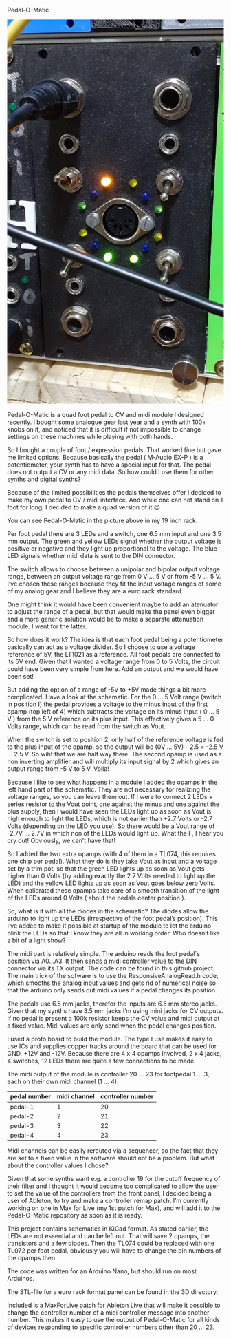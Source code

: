 Pedal-O-Matic

![Pedal-O-Matic Euro Rack style](3D/Pedal-O-Matic_v0.1.jpg)

Pedal-O-Matic is a quad foot pedal to CV and midi module I designed recently. I bought some analogue gear last year and a synth with 100+ knobs on it, and noticed that it is difficult if not impossible to change settings on these machines while playing with both hands.

So I bought a couple of foot / expression pedals. That worked fine but gave me limited options. Because basically the pedal ( M-Audio EX-P ) is a potentiometer, your synth has to have a special input for that. The pedal does not output a CV or any midi data. So how could I use them for other synths and digital synths?

Because of the limited possibilities the pedals themselves offer I decided to make my own pedal to CV / midi interface. And while one can not stand on 1 foot for long, I decided to make a quad version of it :wink:

You can see Pedal-O-Matic in the picture above in my 19 inch rack.

Per foot pedal there are 3 LEDs and a switch, one 6.5 mm input and one 3.5 mm output. The green and yellow LEDs signal whether the output voltage is positive or negative and they light up proportional to the voltage. The blue LED signals whether midi data is sent to the DIN connector.

The switch allows to choose between a unipolar and bipolar output voltage range, between an output voltage range from 0 V … 5 V or from -5 V … 5 V. I’ve chosen these ranges because they fit the input voltage ranges of some of my analog gear and I believe they are a euro rack standard.

One might think it would have been convenient maybe to add an atenuator to adjust the range of a pedal, but that would make the panel even bigger and a more generic solution would be to make a separate attenuation module. I went for the latter.

So how does it work?
The idea is that each foot pedal being a potentiometer basically can act as a voltage divider. So I choose to use a voltage reference of 5V, the LT1021 as a reference. All foot pedals are connected to its 5V end. Given that I wanted a voltage range from 0 to 5 Volts, the circuit could have been very simple from here. Add an output and we would have been set!

But adding the option of a range of -5V to +5V made things a bit more complicated. Have a look at the schematic. For the 0 … 5 Volt range (switch in position I) the pedal provides a voltage to the minus input of the first opamp (top left of 4) which subtracts the voltage on its minus input ( 0 … 5 V ) from the 5 V reference on its plus input. This effectively gives a 5 … 0 Volts range, which can be read from the switch as Vout.

When the switch is set to position 2, only half of the reference voltage is fed to the plus input of the opamp, so the output will be (0V … 5V) - 2.5 = -2.5 V … 2.5 V. So wiht that we are half way there. The second opamp is used as a non inverting amplifier and will multiply its input signal by 2 which gives an output range from -5 V to 5 V. Voila!

Because I like to see what happens in a module I added the opamps in the left hand part of the schematic. They are not necessary for realizing the voltage ranges, so you can leave them out. If I were to connect 2 LEDs + series resistor to the Vout point, one against the minus and one against the plus supply, then I would have seen the LEDs light up as soon as Vout is high enough to light the LEDs, which is not earlier than +2.7 Volts or -2.7 Volts (depending on the LED you use). So there would be a Vout range of -2.7V … 2.7V in which non of the LEDs would light up. What the F, I hear you cry out! Obviously, we can’t have that!

So I added the two extra opamps (with 4 of them in a TL074, this requires one chip per pedal). What they do is they take Vout as input and a voltage set by a trim pot, so that the green LED lights up as soon as Vout gets higher than 0 Volts (by adding exactly the 2.7 Volts needed to light up the LED) and the yellow LED lights up as soon as Vout goes below zero Volts. When calibrated these opamps take care of a smooth transition of the light of the LEDs around 0 Volts ( about the pedals center position ).

So, what is it with all the diodes in the schematic? The diodes allow the arduino to light up the LEDs (irrespective of the foot pedal’s position). This I’ve added to make it possible at startup of the module to let the arduino blink the LEDs so that I know they are all in working order. Who doesn’t like a bit of a light show?

The midi part is relatively simple. The arduino reads the foot pedal´s position via A0…A3. It then sends a midi controller value to the DIN connector via its TX output. The code can be found in this github project. The main trick of the sofware is to use the ResponsiveAnalogRead.h code, which smooths the analog input values and gets rid of numerical noise so that the arduino only sends out midi values if a pedal changes its position.

The pedals use 6.5 mm jacks, therefor the inputs are 6.5 mm stereo jacks. Given that my synths have 3.5 mm jacks I’m using mini jacks for CV outputs. If no pedal is present a 100k resistor keeps the CV value and midi output at a fixed value. Midi values are only send when the pedal changes position.

I used a proto board to build the module. The type I use makes it easy to use ICs and supplies copper tracks around the board that can be used for GND, +12V and -12V. Because there are 4 x 4 opamps involved, 2 x 4 jacks, 4 switches, 12 LEDs there are quite a few connections to be made.

The midi output of the module is controller 20 … 23 for footpedal 1 … 3, each on their own midi channel (1 … 4).

| pedal number | midi channel | controller number |
| ------------ | ------------ | ----------------- |
| pedal-1 | 1 | 20 |
| pedal-2 | 2 | 21 |
| pedal-3 | 3 | 22 |
| pedal-4 | 4 | 23 |


Midi channels can be easily rerouted via a sequencer, so the fact that they are set to a fixed value in the software should not be a problem. But what about the controller values I chose?

Given that some synths want e.g. a controller 19 for the cutoff frequency of their filter and I thought it would become too complicated to allow the user to set the value of the controllers from the front panel, I decided being a user of Ableton, to try and make a controller remap patch. I’m currently working on one in Max for Live (my 1st patch for Max), and will add it to the Pedal-O-Matic repository as soon as it is ready.


This project contains schematics in KiCad format.
As stated earlier, the LEDs are not essential and can be left out. That will save 2 opamps, the transistors and a few diodes. Then the TL074 could be replaced with one TL072 per foot pedal, obviously you will have to change the pin numbers of the opamps then.

The code was written for an Arduino Nano, but should run on most Arduinos.

The STL-file for a euro rack format panel can be found in the 3D directory.

Included is a MaxForLive patch for Ableton Live that will make it possible to change the controller number of a midi controller message into another number. This makes it easy to use the output of Pedal-O-Matic for all kinds of devices responding to specific controller numbers other than 20 ... 23.
